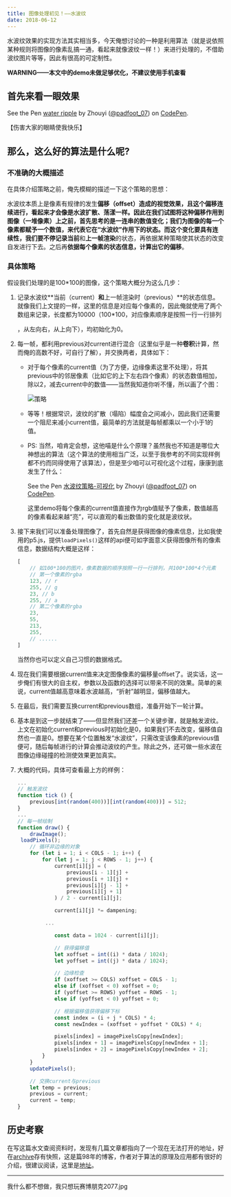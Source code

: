 ```yaml
---
title: 图像处理初见！——水波纹
date: 2018-06-12
---
```


水波纹效果的实现方法其实相当多，今天俺想讨论的一种是利用算法（就是说依照某种规则将图像的像素乱搞一通，看起来就像波纹一样！）来进行处理的，不借助波纹图片等等，因此有很高的可定制性。

**WARNING——本文中的demo未做足够优化，不建议使用手机查看**

## 首先来看一眼效果

<p data-height="265" data-theme-id="0" data-slug-hash="YvVypN" data-default-tab="js,result" data-user="padfoot_07" data-embed-version="2" data-pen-title="water ripple" class="codepen">See the Pen <a href="https://codepen.io/padfoot_07/pen/YvVypN/">water ripple</a> by Zhouyi (<a href="https://codepen.io/padfoot_07">@padfoot_07</a>) on <a href="https://codepen.io">CodePen</a>.</p>
<script async src="https://static.codepen.io/assets/embed/ei.js"></script>

【伤害大家的眼睛使我快乐】

## 那么，这么好的算法是什么呢?

### 不准确的大概描述

在具体介绍策略之前，俺先模糊的描述一下这个策略的思想：

水波纹本质上是像素有规律的发生**偏移（offset）**造成的视觉效果，且这个偏移连续进行，看起来才会像是水波扩散、荡漾一样。因此在我们试图将这种偏移作用到图像（一堆像素）上之前，首先思考的是一连串的数值变化；我们为图像的每一个像素都赋予一个数值，来代表它在“水波纹”作用下的状态。而这个变化要具有连续性，我们要不停记录**当前**和**上一帧渲染**的状态，再依据某种策略使其状态的改变自发进行下去。之后再**依据每个像素的状态信息，计算出它的偏移**。

### 具体策略

假设我们处理的是100*100的图像，这个策略大概分为这么几步：

1. 记录水波纹**当前（current）**和**上一帧渲染时（previous）**的状态信息。就像我们上文提的一样，这里的信息是对应每个像素的，因此俺就使用了两个数组来记录，长度都为10000（100*100，对应像素顺序是按照一行一行排列

   ，从左向右，从上向下），均初始化为0。

2. 每一帧，都利用previous对current进行混合（这里似乎是一种**卷积**计算，然而俺的高数不好，可自行了解），并交换两者，具体如下：

   - 对于每个像素的current值（为了方便，边缘像素这里不处理），将其previous中的邻居像素（比如它的上下左右四个像素）的状态数值相加，除以2，减去current中的数值——当然我知道你听不懂，所以画了个图：

     ![策略](https://hukua-blog.oss-cn-beijing.aliyuncs.com/markdown-imgs/%E6%B3%A2%E7%BA%B9%E7%AD%96%E7%95%A5.png)

   - 等等！根据常识，波纹的扩散（塌陷）幅度会之间减小，因此我们还需要一个阻尼来减小current值，最简单的方法就是每帧都乘以一个小于1的值。

   - PS: 当然，咱肯定会想，这他喵是什么个原理？虽然我也不知道是哪位大神想出的算法（这个算法的使用相当广泛，以至于我参考的不同实现样例都不约而同得使用了该算法），但是至少咱可以可视化这个过程，康康到底发生了什么：

     <p data-height="265" data-theme-id="0" data-slug-hash="rKymEg" data-default-tab="js,result" data-user="padfoot_07" data-embed-version="2" data-pen-title="水波纹策略-可视化" class="codepen">See the Pen <a href="https://codepen.io/padfoot_07/pen/rKymEg/">水波纹策略-可视化</a> by Zhouyi (<a href="https://codepen.io/padfoot_07">@padfoot_07</a>) on <a href="https://codepen.io">CodePen</a>.</p>
     <script async src="https://static.codepen.io/assets/embed/ei.js"></script>

     这里demo将每个像素的current值直接作为rgb值赋予了像素，数值越高的像素看起来越“亮”，可以直观的看出数值的变化就是波纹状。

3. 接下来我们可以准备处理图像了，首先自然是获得图像的像素信息，比如我使用的p5.js，提供`loadPixels()`这样的api便可如字面意义获得图像所有的像素信息，数据结构大概是这样：

   ```javascript
   [
       // 如100*100的图片，像素数据的顺序按照一行一行排列，共100*100*4个元素
       // 第一个像素的rgba
       123, // r
       255, // g
       23, // b
       255, // a
       // 第二个像素的rgba
       23,
       55,
       213,
       255,
       // ......
   ]
   ```

   当然你也可以定义自己习惯的数据格式。

4. 现在我们需要根据current值来决定图像像素的偏移量offset了。说实话，这一步俺们有很大的自主权，参数以及函数的选择可以带来不同的效果。简单的来说，current值越高意味着水波越高，“折射”越明显，偏移值越大。

5. 在最后，我们需要互换current和previous数组，准备开始下一轮计算。

6. 基本是到这一步就结束了——但显然我们还差一个关键步骤，就是触发波纹。上文在初始化current和previous时初始化是0，如果我们不去改变，偏移值自然也一直是0。想要在某个位置触发“水波纹”，只需改变该像素的previous值便可，随后每帧进行的计算会推动波纹的产生。除此之外，还可做一些水波在图像边缘碰撞的检测使效果更加真实。

7. 大概的代码，具体可查看最上方的样例：

   ```javascript
   ...
   // 触发波纹
   function tick () {
       previous[int(random(400))][int(random(400))] = 512;
   }
   ...
   // 每一帧绘制
   function draw() {
       drawImage();
   	loadPixels();
       // 循环非边缘的对象
       for (let i = 1; i < COLS - 1; i++) {
           for (let j = 1; j < ROWS - 1; j++) {
               current[i][j] = (
                   previous[i - 1][j] +
                   previous[i + 1][j] +
                   previous[i][j - 1] +
                   previous[i][j + 1]
               ) / 2 - current[i][j];
   
               current[i][j] *= dampening;
   
   			...
   
               const data = 1024 - current[i][j];
   
               // 获得偏移值
               let xoffset = int((i) * data / 1024);
               let yoffset = int((j) * data / 1024);
   
               // 边缘检查
               if (xoffset >= COLS) xoffset = COLS - 1;
               else if (xoffset < 0) xoffset = 0;
               if (yoffset >= ROWS) yoffset = ROWS - 1;
               else if (yoffset < 0) yoffset = 0;
   
               // 根据偏移值获得偏移下标
               const index = (i + j * COLS) * 4;
               const newIndex = (xoffset + yoffset * COLS) * 4;
   
               pixels[index] = imagePixelsCopy[newIndex];
               pixels[index + 1] = imagePixelsCopy[newIndex + 1];
               pixels[index + 2] = imagePixelsCopy[newIndex + 2];
           }
       }
       updatePixels();
   
       // 交换current与previous
       let temp = previous;
       previous = current;
       current = temp;
   }
   ```


## 历史考察

在写这篇水文查阅资料时，发现有几篇文章都指向了一个现在无法打开的地址，好在[archive](https://archive.org/)存有快照，这是篇98年的博客，作者对于算法的原理及应用都有很好的介绍，很建议阅读，这里是[地址](https://web.archive.org/web/20160607052007/http://freespace.virgin.net/hugo.elias/graphics/x_water.htm)。

------

我什么都不想做，我只想玩赛博朋克2077.jpg
